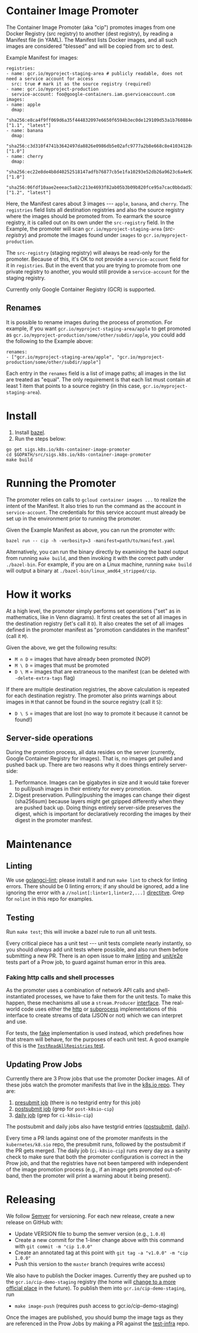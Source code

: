 # Container Image Promoter

The Container Image Promoter (aka "cip") promotes images from one Docker
Registry (src registry) to another (dest registry), by reading a Manifest file
(in YAML). The Manifest lists Docker images, and all such images are considered
"blessed" and will be copied from src to dest.

Example Manifest for images:

```
registries:
- name: gcr.io/myproject-staging-area # publicly readable, does not need a service account for access
  src: true # mark it as the source registry (required)
- name: gcr.io/myproject-production
  service-account: foo@google-containers.iam.gserviceaccount.com
images:
- name: apple
  dmap:
    "sha256:e8ca4f9ff069d6a35f444832097e6650f6594b3ec0de129109d53a1b760884e9": ["1.1", "latest"]
- name: banana
  dmap:
    "sha256:c3d310f4741b3642497da8826e0986db5e02afc9777a2b8e668c8e41034128c1": ["1.0"]
- name: cherry
  dmap:
    "sha256:ec22e8de4b8d40252518147adfb76877cb5e1fa10293e52db26a9623c6a4e92b": ["1.0"]
    "sha256:06fdf10aae2eeeac5a82c213e4693f82ab05b3b09b820fce95a7cac0bbdad534": ["1.2", "latest"]
```

Here, the Manifest cares about 3 images --- `apple`, `banana`, and `cherry`. The
`registries` field lists all destination registries and also the source registry
where the images should be promoted from. To earmark the source registry, it is
called out on its own under the `src-registry` field. In the Example, the
promoter will scan `gcr.io/myproject-staging-area` (*src-registry*) and promote
the images found under `images` to `gcr.io/myproject-production`.

The `src-registry` (staging registry) will always be read-only for the promoter.
Because of this, it's OK to not provide a `service-account` field for it in
`registries`. But in the event that you are trying to promote from one private
registry to another, you would still provide a `service-account` for the staging
registry.

Currently only Google Container Registry (GCR) is supported.

## Renames

It is possible to rename images during the process of promotion. For example, if
you want `gcr.io/myproject-staging-area/apple` to get promoted as
`gcr.io/myproject-production/some/other/subdir/apple`, you could add the
following to the Example above:

```
renames:
- ["gcr.io/myproject-staging-area/apple", "gcr.io/myproject-production/some/other/subdir/apple"]
```

Each entry in the `renames` field is a list of image paths; all images in the
list are treated as "equal". The only requirement is that each list must contain
at least 1 item that points to a source registry (in this case,
`gcr.io/myproject-staging-area`).

# Install

1. Install [bazel][bazel].
2. Run the steps below:

```
go get sigs.k8s.io/k8s-container-image-promoter
cd $GOPATH/src/sigs.k8s.io/k8s-container-image-promoter
make build
```

# Running the Promoter

The promoter relies on calls to `gcloud container images ...` to realize the
intent of the Manifest. It also tries to run the command as the account in
`service-account`. The credentials for this service account must already be set
up in the environment prior to running the promoter.

Given the Example Manifest as above, you can run the promoter with:

```
bazel run -- cip -h -verbosity=3 -manifest=path/to/manifest.yaml
```

Alternatively, you can run the binary directly by examining the bazel output
from running `make build`, and then invoking it with the correct path under
`./bazel-bin`. For example, if you are on a Linux machine, running `make build`
will output a binary at `./bazel-bin/linux_amd64_stripped/cip`.

# How it works

At a high level, the promoter simply performs set operations ("set" as in
mathematics, like in Venn diagrams). It first creates the set of all images in
the destination registry (let's call it `D`). It also creates the set of all
images defined in the promoter manifest as "promotion candidates in the
manifest" (call it `M`).

Given the above, we get the following results:

- `M ∩ D` = images that have already been promoted (NOP)
- `M \ D` = images that must be promoted
- `D \ M` = images that are extraneous to the manifest (can be deleted with `-delete-extra-tags` flag)

If there are multiple destination registries, the above calculation is repeated
for each destination registry. The promoter also prints warnings about images in
`M` that cannot be found in the source registry (call it `S`):

- `D \ S` = images that are lost (no way to promote it because it cannot be found!)

## Server-side operations

During the promtion process, all data resides on the server (currently, Google
Container Registry for images). That is, no images get pulled and pushed back
up. There are two reasons why it does things entirely server-side:

1. Performance. Images can be gigabytes in size and it would take forever to
   pull/push images in their entirety for every promotion.
1. Digest preservation. Pulling/pushing the images can change their digest
   (sha256sum) because layers might get gzipped differently when they are pushed
   back up. Doing things entirely server-side preserves the digest, which is
   important for declaratively recording the images by their digest in the
   promoter manifest.

# Maintenance

## Linting

We use [golangci-lint](https://github.com/golangci/golangci-lint); please
install it and run `make lint` to check for linting errors. There should be 0
linting errors; if any should be ignored, add a line ignoring the error with a
`//nolint[:linter1,linter2,...]`
[directitve](https://github.com/golangci/golangci-lint#false-positives). Grep
for `nolint` in this repo for examples.

## Testing

Run `make test`; this will invoke a bazel rule to run all unit tests.

Every critical piece has a unit test --- unit tests complete nearly instantly,
so you should *always* add unit tests where possible, and also run them before
submitting a new PR. There is an open issue to make
[linting](https://github.com/kubernetes-sigs/k8s-container-image-promoter/issues/36)
and
[unit/e2e](https://github.com/kubernetes-sigs/k8s-container-image-promoter/issues/8)
tests part of a Prow job, to guard against human error in this area.

### Faking http calls and shell processes

As the promoter uses a combination of network API calls and shell-instantiated
processes, we have to fake them for the unit tests. To make this happen, these
mechanisms all use a `stream.Producer` [interface](lib/stream/types.go). The
real-world code uses either the [http](lib/stream/http.go) or
[subprocess](lib/stream/subprocess.go) implementations of this interface to
create streams of data (JSON or not) which we can interpret and use.

For tests, the [fake](lib/stream/fake.go) implementation is used instead, which
predefines how that stream will behave, for the purposes of each unit test. A
good example of this is the [`TestReadAllRegistries`
test](lib/dockerregistry/inventory_test.go).

## Updating Prow Jobs

Currently there are 3 Prow jobs that use the promoter Docker images. All of
these jobs watch the promoter manifests that live in the [k8s.io
repo](https://github.com/kubernetes/k8s.io/tree/master/k8s.gcr.io). They are:

1. [presubmit job][prow-presubmit-definition] (there is no testgrid entry for this job)
1. [postsubmit job][prow-trusted-definitions] (grep for `post-k8sio-cip`)
1. [daily job][prow-trusted-definitions] (grep for `ci-k8sio-cip`)

The postsubmit and daily jobs also have testgrid entries
([postsubmit](https://k8s-testgrid.appspot.com/sig-release-misc#post-k8sio-cip),
[daily](https://k8s-testgrid.appspot.com/sig-release-misc#ci-k8sio-cip)).

Every time a PR lands against one of the promoter manifests in the
`kubernetes/k8.sio` repo, the presubmit runs, followed by the postsubmit if the
PR gets merged. The daily job (`ci-k8sio-cip`) runs every day as a sanity check
to make sure that both the promoter configuration is correct in the Prow job,
and that the registries have not been tampered with independent of the image
promotion process (e.g., if an image gets promoted out-of-band, then the
promoter will print a warning about it being present).

# Releasing

We follow [Semver](https://semver.org/) for versioning. For each new release,
create a new release on GitHub with:

- Update VERSION file to bump the semver version (e.g., `1.0.0`)
- Create a new commit for the 1-liner change above with this command with `git commit -m "cip 1.0.0"`
- Create an annotated tag at this point with `git tag -a "v1.0.0" -m "cip 1.0.0"`
- Push this version to the `master` branch (requires write access)

We also have to publish the Docker images. Currently they are pushed up to the
`gcr.io/cip-demo-staging` registry (the home will [change to a more official
place](https://github.com/kubernetes-sigs/k8s-container-image-promoter/issues/49)
in the future). To publish them into `gcr.io/cip-demo-staging`, run

- `make image-push` (requires push access to gcr.io/cip-demo-staging)

Once the images are published, you should bump the image tags as they are
referenced in the Prow Jobs by making a PR against the
[test-infra](https://github.com/kubernetes/test-infra/) repo.

[bazel]:https://bazel.build/
[prow-presubmit-definition]:https://github.com/kubernetes/test-infra/blob/master/config/jobs/kubernetes/sig-release/cip/container-image-promoter.yaml
[prow-trusted-definitions]:https://github.com/kubernetes/test-infra/blob/master/config/jobs/kubernetes/test-infra/test-infra-trusted.yaml
